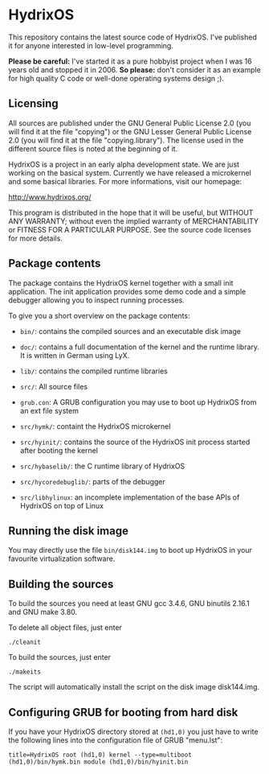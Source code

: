 # HydrixOS

This repository contains the latest source code of HydrixOS. I've published it for anyone interested in low-level programming. 

**Please be careful:** I've started it as a pure hobbyist project when I was 16 years old and stopped it in 2006. **So please:** don't consider it as an example for high quality C code or well-done operating systems design ;).

## Licensing

All sources are published under the GNU General Public License 2.0 (you will find it at the file "copying") or the GNU Lesser General Public License 2.0 (you will find it at the file "copying.library"). The license used in the different source files is noted at the beginning of it.

HydrixOS is a project in an early alpha development state. We are just working on the basical system. Currently we have released a microkernel and some basical libraries. For more informations, visit our homepage:

http://www.hydrixos.org/

This program is distributed in the hope that it will be useful, but WITHOUT ANY WARRANTY; without even the implied warranty of MERCHANTABILITY or FITNESS FOR A PARTICULAR PURPOSE. See the source code licenses for more details.


## Package contents

The package contains the HydrixOS kernel together with a small init application. The init application provides some demo code and a simple debugger allowing you to inspect running processes.

To give you a short overview on the package contents:

- `bin/`: contains the compiled sources and an executable disk image
- `doc/`: contains a full documentation of the kernel and the runtime library. It is written in German using LyX.
- `lib/`: contains the compiled runtime libraries
- `src/`: All source files
- `grub.con`: A GRUB configuration you may use to boot up HydrixOS from an ext file system

- `src/hymk/`: containt the HydrixOS microkernel
- `src/hyinit/`: contains the source of the HydrixOS init process started after booting the kernel
- `src/hybaselib/`: the C runtime library of HydrixOS
- `src/hycoredebuglib/`: parts of the debugger
- `src/libhylinux`: an incomplete implementation of the base APIs of HydrixOS on top of Linux

## Running the disk image

You may directly use the file `bin/disk144.img` to boot up HydrixOS in your favourite virtualization software.


## Building the sources

To build the sources you need at least GNU gcc 3.4.6, GNU binutils 2.16.1 and GNU make 3.80.

To delete all object files, just enter

`./cleanit`

To build the sources, just enter

`./makeits`

The script will automatically install the script on the disk image disk144.img.


## Configuring GRUB for booting from hard disk

If you have your HydrixOS directory stored at `(hd1,0)` you just have to write the following lines into the configuration file of GRUB "menu.lst":

`title=HydrixOS root (hd1,0) kernel --type=multiboot (hd1,0)/bin/hymk.bin module (hd1,0)/bin/hyinit.bin`

